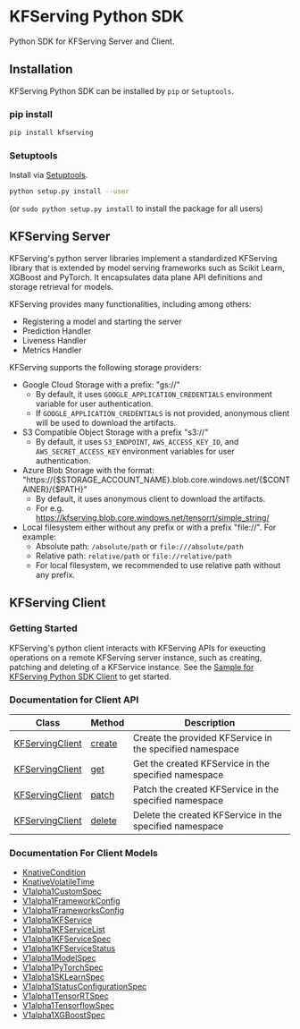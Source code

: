 # KFServing Python SDK
Python SDK for KFServing Server and Client.

## Installation

KFServing Python SDK can be installed by `pip` or `Setuptools`.

### pip install

```sh
pip install kfserving
```

### Setuptools

Install via [Setuptools](http://pypi.python.org/pypi/setuptools).

```sh
python setup.py install --user
```
(or `sudo python setup.py install` to install the package for all users)


## KFServing Server
KFServing's python server libraries implement a standardized KFServing library that is extended by model serving frameworks such as Scikit Learn, XGBoost and PyTorch. It encapsulates data plane API definitions and storage retrieval for models.

KFServing provides many functionalities, including among others:

* Registering a model and starting the server
* Prediction Handler
* Liveness Handler
* Metrics Handler

KFServing supports the following storage providers:

* Google Cloud Storage with a prefix: "gs://"
    * By default, it uses `GOOGLE_APPLICATION_CREDENTIALS` environment variable for user authentication.
    * If `GOOGLE_APPLICATION_CREDENTIALS` is not provided, anonymous client will be used to download the artifacts.
* S3 Compatible Object Storage with a prefix "s3://"
    * By default, it uses `S3_ENDPOINT`, `AWS_ACCESS_KEY_ID`, and `AWS_SECRET_ACCESS_KEY` environment variables for user authentication.
* Azure Blob Storage with the format: "https://{$STORAGE_ACCOUNT_NAME}.blob.core.windows.net/{$CONTAINER}/{$PATH}"
    * By default, it uses anonymous client to download the artifacts.
    * For e.g. https://kfserving.blob.core.windows.net/tensorrt/simple_string/
* Local filesystem either without any prefix or with a prefix "file://". For example:
    * Absolute path: `/absolute/path` or `file:///absolute/path`
    * Relative path: `relative/path` or `file://relative/path`
    * For local filesystem, we recommended to use relative path without any prefix.

## KFServing Client

### Getting Started

KFServing's python client interacts with KFServing APIs for exeucting operations on a remote KFServing server instance, such as creating, patching and deleting of a KFService instance. See the [Sample for KFServing Python SDK Client](../../docs/samples/client/kfserving_sdk_sample.ipynb) to get started.

### Documentation for Client API

Class | Method |  Description
------------ | ------------- | -------------
[KFServingClient](docs/KFServingClient.md) | [create](docs/KFServingClient.md#create) | Create the provided KFService in the specified namespace|
[KFServingClient](docs/KFServingClient.md) | [get](docs/KFServingClient.md#get)    | Get the created KFService in the specified namespace|
[KFServingClient](docs/KFServingClient.md) | [patch](docs/KFServingClient.md#patch)   | Patch the created KFService in the specified namespace |
[KFServingClient](docs/KFServingClient.md) | [delete](docs/KFServingClient.md#delete) | Delete the created KFService in the specified namespace |


### Documentation For Client Models

 - [KnativeCondition](docs/KnativeCondition.md)
 - [KnativeVolatileTime](docs/KnativeVolatileTime.md)
 - [V1alpha1CustomSpec](docs/V1alpha1CustomSpec.md)
 - [V1alpha1FrameworkConfig](docs/V1alpha1FrameworkConfig.md)
 - [V1alpha1FrameworksConfig](docs/V1alpha1FrameworksConfig.md)
 - [V1alpha1KFService](docs/V1alpha1KFService.md)
 - [V1alpha1KFServiceList](docs/V1alpha1KFServiceList.md)
 - [V1alpha1KFServiceSpec](docs/V1alpha1KFServiceSpec.md)
 - [V1alpha1KFServiceStatus](docs/V1alpha1KFServiceStatus.md)
 - [V1alpha1ModelSpec](docs/V1alpha1ModelSpec.md)
 - [V1alpha1PyTorchSpec](docs/V1alpha1PyTorchSpec.md)
 - [V1alpha1SKLearnSpec](docs/V1alpha1SKLearnSpec.md)
 - [V1alpha1StatusConfigurationSpec](docs/V1alpha1StatusConfigurationSpec.md)
 - [V1alpha1TensorRTSpec](docs/V1alpha1TensorRTSpec.md)
 - [V1alpha1TensorflowSpec](docs/V1alpha1TensorflowSpec.md)
 - [V1alpha1XGBoostSpec](docs/V1alpha1XGBoostSpec.md)

